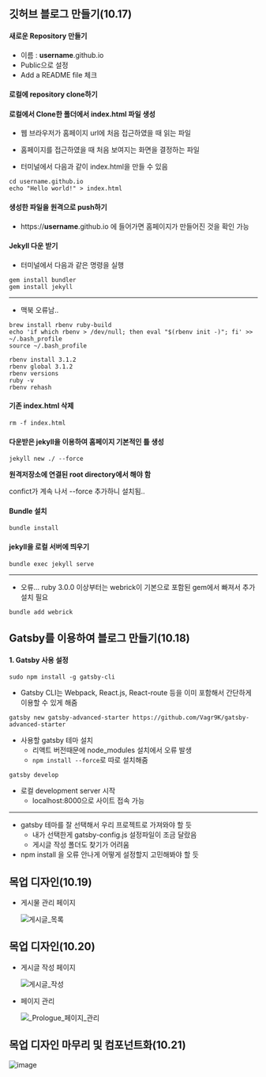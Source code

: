 ## 깃허브 블로그 만들기(10.17)



#### 새로운 Repository 만들기

- 이름 : **username**.github.io
- Public으로 설정
- Add a README file 체크



#### 로컬에 repository clone하기



#### 로컬에서 Clone한 폴더에서 index.html 파일 생성

- 웹 브라우저가 홈페이지 url에 처음 접근하였을 때 읽는 파일
- 홈페이지를 접근하였을 때 처음 보여지는 화면을 결정하는 파일



- 터미널에서 다음과 같이 index.html을 만들 수 있음

```
cd username.github.io
echo "Hello world!" > index.html
```



#### 생성한 파일을 원격으로 push하기

- https://**username**.github.io 에 들어가면 홈페이지가 만들어진 것을 확인 가능



#### Jekyll 다운 받기

- 터미널에서 다음과 같은 명령을 실행

```
gem install bundler
gem install jekyll
```

-------------------

- 맥북 오류남..

```
brew install rbenv ruby-build
echo 'if which rbenv > /dev/null; then eval "$(rbenv init -)"; fi' >> ~/.bash_profile
source ~/.bash_profile

rbenv install 3.1.2
rbenv global 3.1.2
rbenv versions
ruby -v
rbenv rehash
```



#### 기존 index.html 삭제

```
rm -f index.html
```



#### 다운받은 jekyll을 이용하여 홈페이지 기본적인 틀 생성

```
jekyll new ./ --force
```

**원격저장소에 연결된 root directory에서 해야 함**

confict가 계속 나서 --force 추가하니 설치됨..



#### Bundle 설치

```
bundle install
```



#### jekyll을 로컬 서버에 띄우기

```
bundle exec jekyll serve
```

------

- 오류... ruby 3.0.0 이상부터는 webrick이 기본으로 포함된 gem에서 빠져서 추가 설치 필요

```
bundle add webrick
```



## Gatsby를 이용하여 블로그 만들기(10.18)



#### 1. Gatsby 사용 설정

```
sudo npm install -g gatsby-cli
```

- Gatsby CLI는 Webpack, React.js, React-route 등을 이미 포함해서 간단하게 이용할 수 있게 해줌



```
gatsby new gatsby-advanced-starter https://github.com/Vagr9K/gatsby-advanced-starter
```

- 사용할 gatsby 테마 설치
  - 리액트 버전때문에 node_modules 설치에서 오류 발생
  - `npm install --force`로 따로 설치해줌



```
gatsby develop
```

- 로컬 development server 시작
  - localhost:8000으로 사이트 접속 가능



---------

- gatsby 테마를 잘 선택해서 우리 프로젝트로 가져와야 할 듯
  - 내가 선택한게 gatsby-config.js 설정파일이 조금 달랐음
  - 게시글 작성 폴더도 찾기가 어려움
- npm install 을 오류 안나게 어떻게 설정할지 고민해봐야 할 듯



## 목업 디자인(10.19)



- 게시물 관리 페이지

  ![게시글_목록](/uploads/f8c616142da3edea437552f777a57b8f/게시글_목록.png)


## 목업 디자인(10.20)



- 게시글 작성 페이지

  ![게시글_작성](/uploads/362f5ff9332b2c23eb21a3e5b7edf724/게시글_작성.png)



- 페이지 관리

  ![_Prologue_페이지_관리](/uploads/777ec40ad6e73adc94d7ab18cb37bcf3/_Prologue_페이지_관리.png)

## 목업 디자인 마무리 및 컴포넌트화(10.21)
  ![image](/uploads/c3403134e7f25f6921a180429db9eb0a/image.png)
